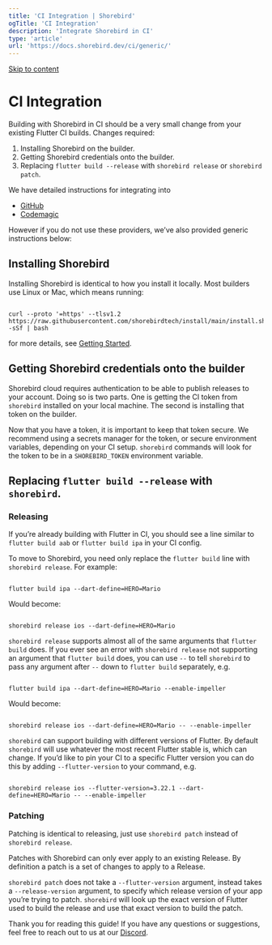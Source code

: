 ```yaml
---
title: 'CI Integration | Shorebird'
ogTitle: 'CI Integration'
description: 'Integrate Shorebird in CI'
type: 'article'
url: 'https://docs.shorebird.dev/ci/generic/'
---
```


[Skip to content](https://docs.shorebird.dev/ci/generic/#_top)

# CI Integration

Building with Shorebird in CI should be a very small change from your existing
Flutter CI builds. Changes required:

1. Installing Shorebird on the builder.
2. Getting Shorebird credentials onto the builder.
3. Replacing `flutter build --release` with `shorebird release` or `shorebird patch`.

We have detailed instructions for integrating into

- [GitHub](https://docs.shorebird.dev/ci/github)
- [Codemagic](https://docs.shorebird.dev/ci/codemagic)

However if you do not use these providers, we’ve also provided generic
instructions below:

## Installing Shorebird

Installing Shorebird is identical to how you install it locally. Most builders
use Linux or Mac, which means running:

```

curl --proto '=https' --tlsv1.2 https://raw.githubusercontent.com/shorebirdtech/install/main/install.sh -sSf | bash
```

for more details, see [Getting Started](https://docs.shorebird.dev/).

## Getting Shorebird credentials onto the builder

Shorebird cloud requires authentication to be able to publish releases to your
account. Doing so is two parts. One is getting the CI token from `shorebird`
installed on your local machine. The second is installing that token on the
builder.

Now that you have a token, it is important to keep that token secure. We
recommend using a secrets manager for the token, or secure environment
variables, depending on your CI setup. `shorebird` commands will look for the
token to be in a `SHOREBIRD_TOKEN` environment variable.

## Replacing `flutter build --release` with `shorebird`.

### Releasing

If you’re already building with Flutter in CI, you should see a line similar to
`flutter build aab` or `flutter build ipa` in your CI config.

To move to Shorebird, you need only replace the `flutter build` line with
`shorebird release`. For example:

```

flutter build ipa --dart-define=HERO=Mario
```

Would become:

```

shorebird release ios --dart-define=HERO=Mario
```

`shorebird release` supports almost all of the same arguments that `flutter build` does. If you ever see an error with `shorebird release` not supporting an
argument that `flutter build` does, you can use `--` to tell `shorebird` to pass
any argument after `--` down to `flutter build` separately, e.g.

```

flutter build ipa --dart-define=HERO=Mario --enable-impeller
```

Would become:

```

shorebird release ios --dart-define=HERO=Mario -- --enable-impeller
```

`shorebird` can support building with different versions of Flutter. By default
`shorebird` will use whatever the most recent Flutter stable is, which can
change. If you’d like to pin your CI to a specific Flutter version you can do
this by adding `--flutter-version` to your command, e.g.

```

shorebird release ios --flutter-version=3.22.1 --dart-define=HERO=Mario -- --enable-impeller
```

### Patching

Patching is identical to releasing, just use `shorebird patch` instead of
`shorebird release`.

Patches with Shorebird can only ever apply to an existing Release. By definition
a patch is a set of changes to apply to a Release.

`shorebird patch` does not take a `--flutter-version` argument, instead takes a
`--release-version` argument, to specify which release version of your app
you’re trying to patch. `shorebird` will look up the exact version of Flutter
used to build the release and use that exact version to build the patch.

Thank you for reading this guide! If you have any questions or suggestions, feel
free to reach out to us at our [Discord](https://discord.gg/shorebird).
